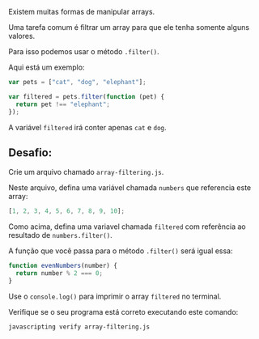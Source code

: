 Existem muitas formas de manipular arrays.

Uma tarefa comum é filtrar um array para que ele tenha somente alguns valores.

Para isso podemos usar o método `.filter()`.

Aqui está um exemplo:

```js
var pets = ["cat", "dog", "elephant"];

var filtered = pets.filter(function (pet) {
  return pet !== "elephant";
});
```

A variável `filtered` irá conter apenas `cat` e `dog`.

## Desafio:

Crie um arquivo chamado `array-filtering.js`.

Neste arquivo, defina uma variável chamada `numbers` que referencia este array:

```js
[1, 2, 3, 4, 5, 6, 7, 8, 9, 10];
```

Como acima, defina uma variavel chamada `filtered` com referência ao resultado de `numbers.filter()`.

A função que você passa para o método `.filter()` será igual essa:

```js
function evenNumbers(number) {
  return number % 2 === 0;
}
```

Use o `console.log()` para imprimir o array `filtered` no terminal.

Verifique se o seu programa está correto executando este comando:

```bash
javascripting verify array-filtering.js
```
